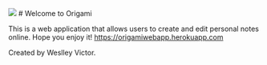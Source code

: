 <img src="https://i.ibb.co/BsVHQtg/Captura-de-tela-de-2019-07-12-11-23-46.png">
# Welcome to Origami

This is a web application that allows users to create and edit personal notes online. Hope you enjoy it!
https://origamiwebapp.herokuapp.com

Created by Weslley Victor.

